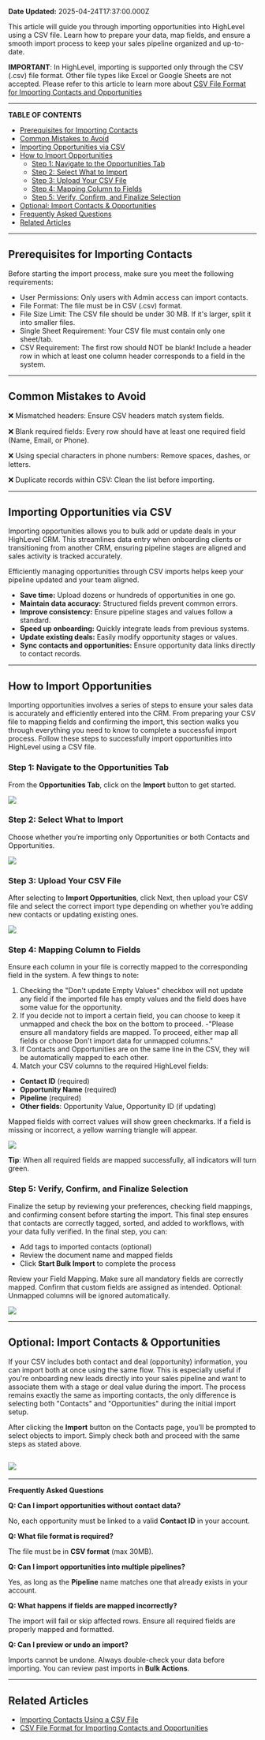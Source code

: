 **Date Updated:** 2025-04-24T17:37:00.000Z

This article will guide you through importing opportunities into HighLevel using a CSV file. Learn how to prepare your data, map fields, and ensure a smooth import process to keep your sales pipeline organized and up-to-date.

  
**IMPORTANT**: In HighLevel, importing is supported only through the CSV (.csv) file format. Other file types like Excel or Google Sheets are not accepted. Please refer to this article to learn more about [](https://help.gohighlevel.com/support/solutions/articles/48000982206-csv-file-format-for-importing-contacts-and-opportunities)[CSV File Format for Importing Contacts and Opportunities](https://gohighlevelassist.freshdesk.com/support/solutions/articles/155000005143-csv-file-format-for-importing-contacts-and-opportunities)[](https://help.gohighlevel.com/support/solutions/articles/48000982206-csv-file-format-for-importing-contacts-and-opportunities)[](https://help.gohighlevel.com/support/solutions/articles/48000982206-csv-file-format-for-importing-contacts-and-opportunities)[](https://help.gohighlevel.com/support/solutions/articles/48000982206-csv-file-format-for-importing-contacts-and-opportunities)

---

**TABLE OF CONTENTS**

* [Prerequisites for Importing Contacts](#Prerequisites-for-Importing-Contacts)
* [Common Mistakes to Avoid](#Common-Mistakes-to-Avoid)
* [Importing Opportunities via CSV ](#Importing-Opportunities-via-CSV%C2%A0)
* [How to Import Opportunities](#How-to-Import-Opportunities)  
   * [Step 1: Navigate to the Opportunities Tab](#Step-1%3A%C2%A0Navigate-to-the-Opportunities-Tab)  
   * [Step 2: Select What to Import](#Step-2%3A%C2%A0Select-What-to-Import)  
   * [Step 3: Upload Your CSV File](#Step-3%3A%C2%A0Upload-Your-CSV-File)  
   * [Step 4: Mapping Column to Fields](#Step-4%3A%C2%A0Mapping-Column-to-Fields)  
   * [Step 5: Verify, Confirm, and Finalize Selection](#Step-5%3A%C2%A0Verify,-Confirm,-and-Finalize-Selection)
* [Optional: Import Contacts & Opportunities](#Optional%3A-Import-Contacts-&-Opportunities)
* [Frequently Asked Questions](#Frequently-Asked-Questions)
* [Related Articles](#Related-Articles)

---

## **Prerequisites for Importing Contacts**

  
Before starting the import process, make sure you meet the following requirements:  
  
* User Permissions: Only users with Admin access can import contacts.
* File Format: The file must be in CSV (.csv) format.
* File Size Limit: The CSV file should be under 30 MB. If it's larger, split it into smaller files.
* Single Sheet Requirement: Your CSV file must contain only one sheet/tab.
* CSV Requirement: The first row should NOT be blank! Include a header row in which at least one column header corresponds to a field in the system.

---

## **Common Mistakes to Avoid**

  
❌ Mismatched headers: Ensure CSV headers match system fields.

  
❌ Blank required fields: Every row should have at least one required field (Name, Email, or Phone).

  
❌ Using special characters in phone numbers: Remove spaces, dashes, or letters.

  
❌ Duplicate records within CSV: Clean the list before importing.

---

## **Importing Opportunities via CSV** 

  
Importing opportunities allows you to bulk add or update deals in your HighLevel CRM. This streamlines data entry when onboarding clients or transitioning from another CRM, ensuring pipeline stages are aligned and sales activity is tracked accurately.

  
Efficiently managing opportunities through CSV imports helps keep your pipeline updated and your team aligned.

  
* **Save time:** Upload dozens or hundreds of opportunities in one go.
* **Maintain data accuracy:** Structured fields prevent common errors.
* **Improve consistency:** Ensure pipeline stages and values follow a standard.
* **Speed up onboarding:** Quickly integrate leads from previous systems.
* **Update existing deals:** Easily modify opportunity stages or values.
* **Sync contacts and opportunities:** Ensure opportunity data links directly to contact records.

---

## **How to Import Opportunities**

  
Importing opportunities involves a series of steps to ensure your sales data is accurately and efficiently entered into the CRM. From preparing your CSV file to mapping fields and confirming the import, this section walks you through everything you need to know to complete a successful import process. Follow these steps to successfully import opportunities into HighLevel using a CSV file.
  
  
### **Step 1:** Navigate to the Opportunities Tab

  
From the **Opportunities Tab**, click on the **Import** button to get started.

  
![](https://s3.amazonaws.com/cdn.freshdesk.com/data/helpdesk/attachments/production/155045398745/original/dmNghj-ZxoR9JhTKtXJ_qinPuZaG_v_tTw.png?1745246916)
  
  
### **Step 2:** Select What to Import

  
Choose whether you’re importing only Opportunities or both Contacts and Opportunities.

  
![](https://s3.amazonaws.com/cdn.freshdesk.com/data/helpdesk/attachments/production/155045398815/original/gB0nH9yhrsJcbDs1ccI61Se_uwwrNLUlkQ.png?1745247057)
  
  
### **Step 3:** Upload Your CSV File

  
After selecting to **Import Opportunities**, click Next, then upload your CSV file and select the correct import type depending on whether you’re adding new contacts or updating existing ones.

  
![](https://s3.amazonaws.com/cdn.freshdesk.com/data/helpdesk/attachments/production/155045398892/original/qm1aXwlk4hODcM2__8teU7ZgUUYUANY32w.gif?1745247178)
  
  
### **Step 4:** Mapping Column to Fields

  
Ensure each column in your file is correctly mapped to the corresponding field in the system. A few things to note:

  
1. Checking the "Don't update Empty Values" checkbox will not update any field if the imported file has empty values and the field does have some value for the opportunity.
2. If you decide not to import a certain field, you can choose to keep it unmapped and check the box on the bottom to proceed. -"Please ensure all mandatory fields are mapped. To proceed, either map all fields or choose Don't import data for unmapped columns."
3. If Contacts and Opportunities are on the same line in the CSV, they will be automatically mapped to each other.
4. Match your CSV columns to the required HighLevel fields:
* **Contact ID** (required)
* **Opportunity Name** (required)
* **Pipeline** (required)
* **Other fields**: Opportunity Value, Opportunity ID (if updating)

Mapped fields with correct values will show green checkmarks. If a field is missing or incorrect, a yellow warning triangle will appear.

  
![](https://s3.amazonaws.com/cdn.freshdesk.com/data/helpdesk/attachments/production/155045399088/original/i83vv5109onZK191E1UJ32Vt-Xa4dvoCew.gif?1745247525)
  
  
**Tip**: When all required fields are mapped successfully, all indicators will turn green.
  
  
### **Step 5:** Verify, Confirm, and Finalize Selection

  
Finalize the setup by reviewing your preferences, checking field mappings, and confirming consent before starting the import. This final step ensures that contacts are correctly tagged, sorted, and added to workflows, with your data fully verified. In the final step, you can:

  
* Add tags to imported contacts (optional)
* Review the document name and mapped fields
* Click **Start Bulk Import** to complete the process

  
Review your Field Mapping. Make sure all mandatory fields are correctly mapped. Confirm that custom fields are assigned as intended. Optional: Unmapped columns will be ignored automatically.

  
![](https://s3.amazonaws.com/cdn.freshdesk.com/data/helpdesk/attachments/production/155045399230/original/1FXu2Z7mvmnfEZkhLSHNqygn_K8_M9aPmQ.gif?1745247756)

---

## **Optional: Import Contacts & Opportunities**

  
If your CSV includes both contact and deal (opportunity) information, you can import both at once using the same flow. This is especially useful if you're onboarding new leads directly into your sales pipeline and want to associate them with a stage or deal value during the import. The process remains exactly the same as importing contacts, the only difference is selecting both "Contacts" and "Opportunities" during the initial import setup.

  
After clicking the **Import** button on the Contacts page, you’ll be prompted to select objects to import. Simply check both and proceed with the same steps as stated above.

  
## ![](https://s3.amazonaws.com/cdn.freshdesk.com/data/helpdesk/attachments/production/155045399289/original/ee7wjJSlhAu6H2VG-HVe8r8PAXJhpnsw2g.jpeg?1745247905)

---

**Frequently Asked Questions**

  
**Q: Can I import opportunities without contact data?**

No, each opportunity must be linked to a valid **Contact ID** in your account.
  
  
**Q: What file format is required?**

The file must be in **CSV format** (max 30MB).
  
  
**Q: Can I import opportunities into multiple pipelines?**

Yes, as long as the **Pipeline** name matches one that already exists in your account.
  
  
**Q: What happens if fields are mapped incorrectly?**

The import will fail or skip affected rows. Ensure all required fields are properly mapped and formatted.
  
  
**Q: Can I preview or undo an import?**

Imports cannot be undone. Always double-check your data before importing. You can review past imports in **Bulk Actions**.

---

## **Related Articles**

* [Importing Contacts Using a CSV File](https://help.gohighlevel.com/support/solutions/articles/155000004432-importing-contacts-using-a-csv-file)
* [CSV File Format for Importing Contacts and Opportunities](https://gohighlevelassist.freshdesk.com/support/solutions/articles/155000005143-csv-file-format-for-importing-contacts-and-opportunities)